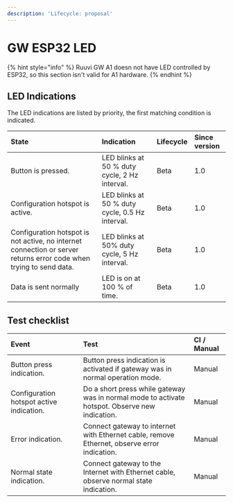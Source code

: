 ```yaml
---
description: 'Lifecycle: proposal'
---
```


# GW ESP32 LED

{% hint style="info" %}
Ruuvi GW A1 doesn not have LED controlled by ESP32, so this section isn't valid for A1 hardware.
{% endhint %}

## LED Indications

The LED indications are listed by priority, the first matching condition is indicated.

| State | Indication | Lifecycle | Since version |
| :--- | :--- | :--- | :--- |
| Button is pressed. | LED blinks at 50 % duty cycle, 2 Hz interval. | Beta | 1.0 |
| Configuration hotspot is active. | LED blinks at 50 % duty cycle, 0.5 Hz interval. | Beta | 1.0 |
| Configuration hotspot is not active, no internet connection or server returns error code when trying to send data. | LED blinks at 50% duty cycle, 5 Hz interval. | Beta | 1.0 |
| Data is sent normally | LED is on at 100 % of time. | Beta | 1.0 |

## Test checklist

| Event | Test | CI / Manual |
| :--- | :--- | :--- |
| Button press indication. | Button press indication is activated if gateway was in normal operation mode. | Manual |
| Configuration hotspot active indication. | Do a short press while gateway was in normal mode to activate hotspot. Observe new indication. | Manual |
| Error indication. | Connect gateway to internet with Ethernet cable, remove Ethernet, observe error indication. | Manual |
| Normal state indication. | Connect gateway to the Internet with Ethernet cable, observe normal state indication.  | Manual |

